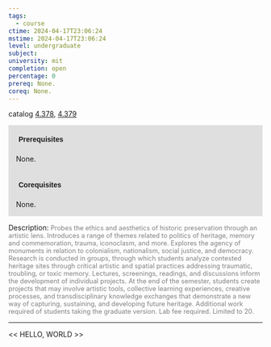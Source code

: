 ```yaml
---
tags:
  - course
ctime: 2024-04-17T23:06:24
mstime: 2024-04-17T23:06:24
level: undergraduate
subject: 
university: mit
completion: open
percentage: 0
prereq: None.
coreq: None.
---
```


catalog [4.378](http://student.mit.edu/catalog/m4c.html#4.378), [4.379](http://student.mit.edu/catalog/m4c.html#4.379)

<span style="display: block; padding: 15px; background-color: rgb(100, 100, 100, 0.2);"><font id="m_prereq3103_0" style="display: block; font-family: Arial, sans-serif; font-weight: bold; padding: 5px">Prerequisites</font><br><span id="prereq3103_0">None.</span></span>
<span style="display: block; padding: 15px; background-color: rgb(100, 100, 100, 0.2);"><font id="m_coreq3103_0" style="display: block; font-family: Arial, sans-serif; font-weight: bold; padding: 5px">Corequisites</font><br><span id="coreq3103_0">None.</span></span>

<font style="">Description:</font>
<font style="color: grey; font-size: 0.8rem;">Probes the ethics and aesthetics of historic preservation through an artistic lens. Introduces a range of themes related to politics of heritage, memory and commemoration, trauma, iconoclasm, and more. Explores the agency of monuments in relation to colonialism, nationalism, social justice, and democracy. Research is conducted in groups, through which students analyze contested heritage sites through critical artistic and spatial practices addressing traumatic, troubling, or toxic memory. Lectures, screenings, readings, and discussions inform the development of individual projects. At the end of the semester, students create projects that may involve artistic tools, collective learning experiences, creative processes, and transdisciplinary knowledge exchanges that demonstrate a new way of capturing, sustaining, and developing future heritage. Additional work required of students taking the graduate version. Lab fee required. Limited to 20.</font>



---

<< HELLO, WORLD >>

